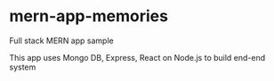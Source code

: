 # mern-app-memories
Full stack MERN app sample

This app uses Mongo DB, Express, React on Node.js to build end-end system
